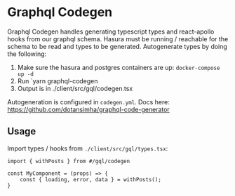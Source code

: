 # Graphql Codegen

Graphql Codegen handles generating typescript types and react-apollo hooks from our graphql schema. Hasura must be running / reachable for the schema to be read and types to be generated. Autogenerate types by doing the following:

1. Make sure the hasura and postgres containers are up: `docker-compose up -d`
2. Run `yarn graphql-codegen
3. Output is in ./client/src/gql/codegen.tsx

Autogeneration is configured in `codegen.yml`. Docs here: https://github.com/dotansimha/graphql-code-generator

## Usage

Import types / hooks from `./client/src/gql/types.tsx`:

```
import { withPosts } from #/gql/codegen

const MyComponent = (props) => {
    const { loading, error, data } = withPosts();
}

```
